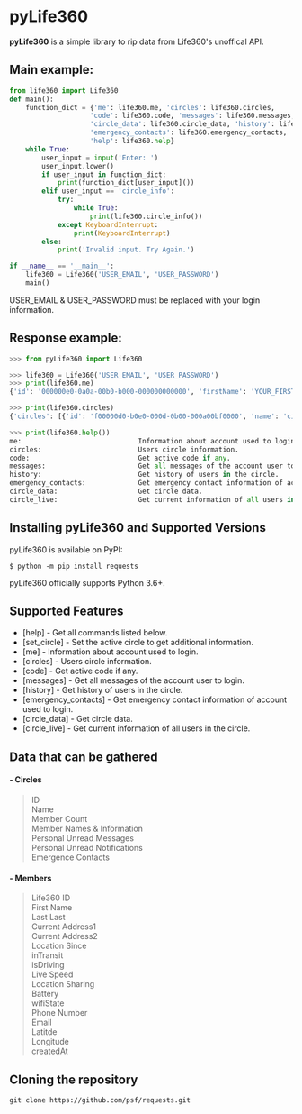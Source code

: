 # pyLife360

**pyLife360** is a simple library to rip data from Life360's unoffical API.

## Main example:
```python
from life360 import Life360
def main():
    function_dict = {'me': life360.me, 'circles': life360.circles,
                    'code': life360.code, 'messages': life360.messages,
                    'circle_data': life360.circle_data, 'history': life360.history,
                    'emergency_contacts': life360.emergency_contacts, 'set_circle': life360.set_circle, 
                    'help': life360.help}
    while True:
        user_input = input('Enter: ')
        user_input.lower()
        if user_input in function_dict:
            print(function_dict[user_input]())
        elif user_input == 'circle_info':
            try: 
                while True:
                    print(life360.circle_info())
            except KeyboardInterrupt:
                print(KeyboardInterrupt)
        else:
            print('Invalid input. Try Again.')

if __name__ == '__main__':
    life360 = Life360('USER_EMAIL', 'USER_PASSWORD')
    main()
```
USER_EMAIL & USER_PASSWORD must be replaced with your login information.

## Response example:
```python
>>> from pyLife360 import Life360

>>> life360 = Life360('USER_EMAIL', 'USER_PASSWORD')
>>> print(life360.me)
{'id': '000000e0-0a0a-00b0-b000-000000000000', 'firstName': 'YOUR_FIRST_NAME', 'lastName': 'YOUR_LAST_NAME', 'loginEmail': 'exmaple@email.com', 'loginPhone': '+10000000000', 'avatar': 'https://www.life360.com/img/user_images/000000e0-0a0a-00b0-b000-000000000000/00b00e00-0caa-0000-0000-000d0ea0000b.jpg?fd=2', 'locale': 'en_US', 'language': 'en', 'created': '2022-01-01 12:00:00', 'avatarAuthor': None, 'settings': {'map': {'police': '0', 'fire': '0', 'hospital': '0', 'sexOffenders': '0', 'crime': '0', 'crimeDuration': 'a', 'family': '0', 'advisor': '0', 'placeRadius': '0', 'memberRadius': '0'}, 'alerts': {'crime': '0', 'sound': '0'}, 'zendrive': None, 'locale': 'en_US', 'unitOfMeasure': 'i', 'dateFormat': 'mdy12', 'timeZone': 'America/Chicago'}, 'communications': [{'channel': 'Voice', 'value': '+10000000000', 'type': 'Home'}, {'channel': 'Email', 'value': 'exmaple@email.com', 'type': None}], 'cobranding': []}

>>> print(life360.circles)
{'circles': [{'id': 'f00000d0-b0e0-000d-0b00-000a00bf0000', 'name': 'circle0', 'color': '7f26c2', 'type': 'basic', 'createdAt': '1652100000', 'memberCount': '0', 'unreadMessages': '0', 'unreadNotifications': '0', 'features': {'ownerId': None, 'skuId': None, 'premium': '0', 'locationUpdatesLeft': 0, 'priceMonth': '0', 'priceYear': '0', 'skuTier': None}}, {'id': 'f11111d1-b1e1-111d-1b11-111a11bf1111', 'name': 'circle1', 'color': '7f26c2', 'type': 'basic', 'createdAt': '1652100000', 'memberCount': '0', 'unreadMessages': '0', 'unreadNotifications': '0', 'features': {'ownerId': None, 'skuId': None, 'premium': '0', 'locationUpdatesLeft': 0, 'priceMonth': '0', 'priceYear': '0', 'skuTier': None}}]}

>>> print(life360.help())
me:                             Information about account used to login.
circles:                        Users circle information.
code:                           Get active code if any.
messages:                       Get all messages of the account user to login.
history:                        Get history of users in the circle.
emergency_contacts:             Get emergency contact information of account used to login.
circle_data:                    Get circle data.
circle_live:                    Get current information of all users in the circle.
```

## Installing pyLife360 and Supported Versions

pyLife360 is available on PyPI:

```console
$ python -m pip install requests
```

pyLife360 officially supports Python 3.6+.

## Supported Features
- [help] - Get all commands listed below.
- [set_circle] - Set the active circle to get additional information.
- [me] - Information about account used to login.
- [circles] - Users circle information.
- [code] - Get active code if any.
- [messages] - Get all messages of the account user to login.
- [history] - Get history of users in the circle.
- [emergency_contacts] - Get emergency contact information of account used to login.
- [circle_data] - Get circle data.
- [circle_live] - Get current information of all users in the circle.

## Data that can be gathered
#### - Circles
> ID\
> Name\
> Member Count\
> Member Names & Information\
> Personal Unread Messages\
> Personal Unread Notifications\
> Emergence Contacts

#### - Members
> Life360 ID\
> First Name\
> Last Last\
> Current Address1\
> Current Address2\
> Location Since\
> inTransit\
> isDriving\
> Live Speed\
> Location Sharing\
> Battery\
> wifiState\
> Phone Number\
> Email\
> Latitde\
> Longitude\
> createdAt

## Cloning the repository
```shell
git clone https://github.com/psf/requests.git
```